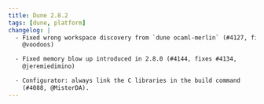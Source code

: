 ```yaml
---
title: Dune 2.8.2
tags: [dune, platform]
changelog: |
  - Fixed wrong workspace discovery from `dune ocaml-merlin` (#4127, fixes #4125,
    @voodoos)

  - Fixed memory blow up introduced in 2.8.0 (#4144, fixes #4134,
    @jeremiedimino)

  - Configurator: always link the C libraries in the build command
    (#4088, @MisterDA).
---
```

